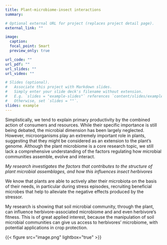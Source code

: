 ```yaml
---
title: Plant-microbiome-insect interactions
summary:

# Optional external URL for project (replaces project detail page).
external_link: ""

image:
  caption:
  focal_point: Smart
  preview_only: true

url_code: ""
url_pdf: ""
url_slides: ""
url_video: ""

# Slides (optional).
#   Associate this project with Markdown slides.
#   Simply enter your slide deck's filename without extension.
#   E.g. `slides = "example-slides"` references `content/slides/example-slides.md`.
#   Otherwise, set `slides = ""`.
slides: example
---
```


Simplistically, we tend to explain primary productivity by the combined action of consumers and resources. While their specific importance is still being debated, the microbial dimension has been largely neglected. However, microorganisms play an extremely important role in plants, suggesting that they might be considered as an extension to the plant’s genome.  Although the plant microbiome is a core research topic, we still lack a comprehensive understanding of the factors regulating how microbial communities assemble, evolve and interact.

*My research investigates the factors that contributes to the structure of plant microbial assemblages, and how this influences insect herbivores*

We know that plants are able to actively alter their microbiota on the basis of their needs, in particular  during stress episodes, recruiting beneficial microbes that help to alleviate the negative effects produced by the stressor.

My research is showing that soil microbial community, through the plant, can influence herbivore-associated microbiome and and even herbivore’s fitness. This is of great applied  interest, because the manipulation of soil microbial communities can  give us access to herbivores’ microbiome, with potential applications in crop protection.

{{< figure src="image.png"  lightbox="true" >}}